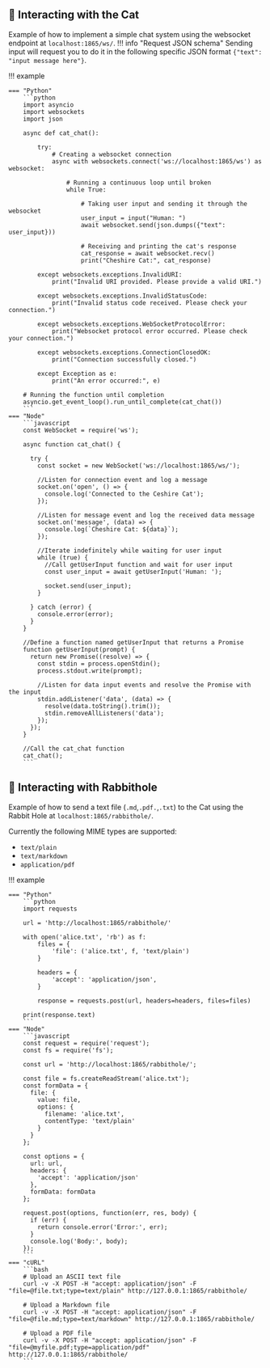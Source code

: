 

## :speech_balloon: Interacting with the Cat

Example of how to implement a simple chat system using the websocket endpoint at `localhost:1865/ws/`.
!!! info "Request JSON schema"
    Sending input will request you to do it in the following specific JSON format `{"text": "input message here"}`.

!!! example

    === "Python"
        ```python
        import asyncio
        import websockets
        import json

        async def cat_chat():

            try:
                # Creating a websocket connection
                async with websockets.connect('ws://localhost:1865/ws') as websocket:

                    # Running a continuous loop until broken
                    while True:

                        # Taking user input and sending it through the websocket
                        user_input = input("Human: ")
                        await websocket.send(json.dumps({"text": user_input}))

                        # Receiving and printing the cat's response
                        cat_response = await websocket.recv()
                        print("Cheshire Cat:", cat_response)

            except websockets.exceptions.InvalidURI:
                print("Invalid URI provided. Please provide a valid URI.")

            except websockets.exceptions.InvalidStatusCode:
                print("Invalid status code received. Please check your connection.")

            except websockets.exceptions.WebSocketProtocolError:
                print("Websocket protocol error occurred. Please check your connection.")

            except websockets.exceptions.ConnectionClosedOK:
                print("Connection successfully closed.")

            except Exception as e:
                print("An error occurred:", e)

        # Running the function until completion
        asyncio.get_event_loop().run_until_complete(cat_chat())
        ```
    === "Node"
        ```javascript
        const WebSocket = require('ws');

        async function cat_chat() {

          try {
            const socket = new WebSocket('ws://localhost:1865/ws/');

            //Listen for connection event and log a message
            socket.on('open', () => {
              console.log('Connected to the Ceshire Cat');
            });

            //Listen for message event and log the received data message
            socket.on('message', (data) => {
              console.log(`Cheshire Cat: ${data}`);
            });

            //Iterate indefinitely while waiting for user input
            while (true) {
              //Call getUserInput function and wait for user input
              const user_input = await getUserInput('Human: ');

              socket.send(user_input);
            }

          } catch (error) {
            console.error(error);
          }
        }

        //Define a function named getUserInput that returns a Promise
        function getUserInput(prompt) {
          return new Promise((resolve) => {
            const stdin = process.openStdin();
            process.stdout.write(prompt);

            //Listen for data input events and resolve the Promise with the input
            stdin.addListener('data', (data) => {
              resolve(data.toString().trim());
              stdin.removeAllListeners('data');
            });
          });
        }

        //Call the cat_chat function
        cat_chat();
        ```

## :rabbit: Interacting with Rabbithole

Example of how to send a text file (`.md`,`.pdf.`,`.txt`) to the Cat using the Rabbit Hole at `localhost:1865/rabbithole/`.

Currently the following MIME types are supported:

- `text/plain`
- `text/markdown`
- `application/pdf`

!!! example

    === "Python"
        ```python
        import requests

        url = 'http://localhost:1865/rabbithole/'

        with open('alice.txt', 'rb') as f:
            files = {
                'file': ('alice.txt', f, 'text/plain')
            }

            headers = {
                'accept': 'application/json',
            }

            response = requests.post(url, headers=headers, files=files)

        print(response.text)
        ```
    === "Node"
        ```javascript
        const request = require('request');
        const fs = require('fs');

        const url = 'http://localhost:1865/rabbithole/';

        const file = fs.createReadStream('alice.txt');
        const formData = {
          file: {
            value: file,
            options: {
              filename: 'alice.txt',
              contentType: 'text/plain'
            }
          }
        };

        const options = {
          url: url,
          headers: {
            'accept': 'application/json'
          },
          formData: formData
        };

        request.post(options, function(err, res, body) {
          if (err) {
            return console.error('Error:', err);
          }
          console.log('Body:', body);
        });
        ```
    === "cURL"
        ```bash
        # Upload an ASCII text file
        curl -v -X POST -H "accept: application/json" -F "file=@file.txt;type=text/plain" http://127.0.0.1:1865/rabbithole/

        # Upload a Markdown file
        curl -v -X POST -H "accept: application/json" -F "file=@file.md;type=text/markdown" http://127.0.0.1:1865/rabbithole/

        # Upload a PDF file
        curl -v -X POST -H "accept: application/json" -F "file=@myfile.pdf;type=application/pdf" http://127.0.0.1:1865/rabbithole/
        ```
